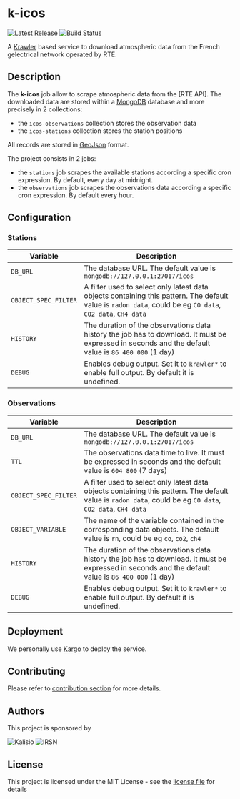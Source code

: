 # k-icos

[![Latest Release](https://img.shields.io/github/v/tag/kalisio/k-icos?sort=semver&label=latest)](https://github.com/kalisio/k-icos/releases)
[![Build Status](https://app.travis-ci.com/kalisio/k-icos.svg?branch=master)](https://app.travis-ci.com/kalisio/k-icos)

A [Krawler](https://kalisio.github.io/krawler/) based service to download atmospheric data from the French gelectrical network operated by RTE.

## Description

The **k-icos** job allow to scrape atmospheric data from the [RTE API]. The downloaded data are stored within a [MongoDB](https://www.mongodb.com/) database and more precisely in 2 collections:
* the `icos-observations` collection stores the observation data
* the `icos-stations` collection stores the station positions

All records are stored in [GeoJson](https://fr.wikipedia.org/wiki/GeoJSON) format.

The project consists in 2 jobs:
* the `stations` job scrapes the available stations according a specific cron expression. By default, every day at midnight.
* the `observations` job scrapes the observations data according a specific cron expression. By default every hour.

## Configuration

### Stations

| Variable | Description |
|--- | --- |
| `DB_URL` | The database URL. The default value is `mongodb://127.0.0.1:27017/icos` |
| `OBJECT_SPEC_FILTER` | A filter used to select only latest data objects containing this pattern. The default value is `radon data`, could be eg `CO data`, `CO2 data`, `CH4 data` |
| `HISTORY` | The duration of the observations data history the job has to download. It must be expressed in seconds and the default value is `86 400 000` (1 day) | 
| `DEBUG` | Enables debug output. Set it to `krawler*` to enable full output. By default it is undefined. |

### Observations

| Variable | Description |
|--- | --- |
| `DB_URL` | The database URL. The default value is `mongodb://127.0.0.1:27017/icos` |
| `TTL` | The observations data time to live. It must be expressed in seconds and the default value is `604 800` (7 days) |
| `OBJECT_SPEC_FILTER` | A filter used to select only latest data objects containing this pattern. The default value is `radon data`, could be eg `CO data`, `CO2 data`, `CH4 data` |
| `OBJECT_VARIABLE` | The name of the variable contained in the corresponding data objects. The default value is `rn`, could be eg `co`, `co2`, `ch4` |
| `HISTORY` | The duration of the observations data history the job has to download. It must be expressed in seconds and the default value is `86 400 000` (1 day) | 
| `DEBUG` | Enables debug output. Set it to `krawler*` to enable full output. By default it is undefined. |

## Deployment

We personally use [Kargo](https://kalisio.github.io/kargo/) to deploy the service.

## Contributing

Please refer to [contribution section](./CONTRIBUTING.md) for more details.

## Authors

This project is sponsored by 

![Kalisio](https://s3.eu-central-1.amazonaws.com/kalisioscope/kalisio/kalisio-logo-black-256x84.png)
![IRSN](https://s3.eu-central-1.amazonaws.com/kalisioscope/assets/logos/irsn.png)

## License

This project is licensed under the MIT License - see the [license file](./LICENSE) for details